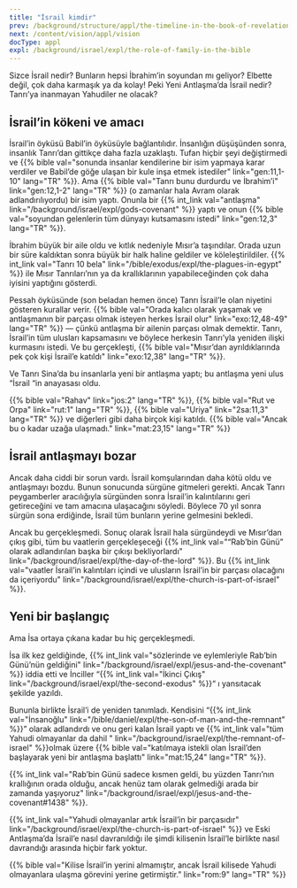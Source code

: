 ```yaml
---
title: "İsrail kimdir"
prev: /background/structure/appl/the-timeline-in-the-book-of-revelation
next: /content/vision/appl/vision
docType: appl
expl: /background/israel/expl/the-role-of-family-in-the-bible
---
```


Sizce İsrail nedir? Bunların hepsi İbrahim’in soyundan mı geliyor? Elbette değil, çok daha karmaşık ya da kolay! Peki Yeni Antlaşma’da İsrail nedir? Tanrı’ya inanmayan Yahudiler ne olacak?

## İsrail’in kökeni ve amacı

<a name="ce07"></a>
İsrail’in öyküsü Babil’in öyküsüyle bağlantılıdır. İnsanlığın düşüşünden sonra, insanlık Tanrı’dan gittikçe daha fazla uzaklaştı. Tufan hiçbir şeyi değiştirmedi ve {{% bible val="sonunda insanlar kendilerine bir isim yapmaya karar verdiler ve Babil’de göğe ulaşan bir kule inşa etmek istediler" link="gen:11,1-10" lang="TR" %}}. Ama {{% bible val="Tanrı bunu durdurdu ve İbrahim’i" link="gen:12,1-2" lang="TR" %}} (o zamanlar hala Avram olarak adlandırılıyordu) bir isim yaptı. Onunla bir {{% int_link val="antlaşma" link="/background/israel/expl/gods-covenant" %}} yaptı ve onun {{% bible val="soyundan gelenlerin tüm dünyayı kutsamasını istedi" link="gen:12,3" lang="TR" %}}.

İbrahim büyük bir aile oldu ve kıtlık nedeniyle Mısır’a taşındılar. Orada uzun bir süre kaldıktan sonra büyük bir halk haline geldiler ve köleleştirildiler. {{% int_link val="Tanrı 10 bela" link="/bible/exodus/expl/the-plagues-in-egypt" %}} ile Mısır Tanrıları’nın ya da krallıklarının yapabileceğinden çok daha iyisini yaptığını gösterdi.

Pessah öyküsünde (son beladan hemen önce) Tanrı İsrail’le olan niyetini gösteren kurallar verir. {{% bible val="Orada kalıcı olarak yaşamak ve antlaşmanın bir parçası olmak isteyen herkes İsrail olur" link="exo:12,48-49" lang="TR" %}} — çünkü antlaşma bir ailenin parçası olmak demektir. Tanrı, İsrail’in tüm ulusları kapsamasını ve böylece herkesin Tanrı’yla yeniden ilişki kurmasını istedi. Ve bu gerçekleşti, {{% bible val="Mısır’dan ayrıldıklarında pek çok kişi İsrail’e katıldı" link="exo:12,38" lang="TR" %}}.

Ve Tanrı Sina’da bu insanlarla yeni bir antlaşma yaptı; bu antlaşma yeni ulus “İsrail “in anayasası oldu.

{{% bible val="Rahav" link="jos:2" lang="TR" %}}, {{% bible val="Rut ve Orpa" link="rut:1" lang="TR" %}}, {{% bible val="Uriya" link="2sa:11,3" lang="TR" %}} ve diğerleri gibi daha birçok kişi katıldı. {{% bible val="Ancak bu o kadar uzağa ulaşmadı." link="mat:23,15" lang="TR" %}}

## İsrail antlaşmayı bozar

<a name="3ae6"></a>
Ancak daha ciddi bir sorun vardı. İsrail komşularından daha kötü oldu ve antlaşmayı bozdu. Bunun sonucunda sürgüne gitmeleri gerekti. Ancak Tanrı peygamberler aracılığıyla sürgünden sonra İsrail’in kalıntılarını geri getireceğini ve tam amacına ulaşacağını söyledi. Böylece 70 yıl sonra sürgün sona erdiğinde, İsrail tüm bunların yerine gelmesini bekledi.

Ancak bu gerçekleşmedi. Sonuç olarak İsrail hala sürgündeydi ve Mısır’dan çıkış gibi, tüm bu vaatlerin gerçekleşeceği {{% int_link val="“Rab’bin Günü” olarak adlandırılan başka bir çıkışı bekliyorlardı" link="/background/israel/expl/the-day-of-the-lord" %}}. Bu {{% int_link val="vaatler İsrail’in kalıntıları içindi ve ulusların İsrail’in bir parçası olacağını da içeriyordu" link="/background/israel/expl/the-church-is-part-of-israel" %}}.

## Yeni bir başlangıç

<a name="b08f"></a>
Ama İsa ortaya çıkana kadar bu hiç gerçekleşmedi.

İsa ilk kez geldiğinde, {{% int_link val="sözlerinde ve eylemleriyle Rab’bin Günü’nün geldiğini" link="/background/israel/expl/jesus-and-the-covenant" %}} iddia etti ve İnciller “{{% int_link val="İkinci Çıkış" link="/background/israel/expl/the-second-exodus" %}}“ ı yansıtacak şekilde yazıldı.

Bununla birlikte İsrail’i de yeniden tanımladı. Kendisini “{{% int_link val="İnsanoğlu" link="/bible/daniel/expl/the-son-of-man-and-the-remnant" %}}” olarak adlandırdı ve onu geri kalan İsrail yaptı ve {{% int_link val="tüm Yahudi olmayanlar da dahil " link="/background/israel/expl/the-remnant-of-israel" %}}olmak üzere {{% bible val="katılmaya istekli olan İsrail’den başlayarak yeni bir antlaşma başlattı" link="mat:15,24" lang="TR" %}}.

{{% int_link val="Rab’bin Günü sadece kısmen geldi, bu yüzden Tanrı’nın krallığının orada olduğu, ancak henüz tam olarak gelmediği arada bir zamanda yaşıyoruz" link="/background/israel/expl/jesus-and-the-covenant#1438" %}}.

{{% int_link val="Yahudi olmayanlar artık İsrail’in bir parçasıdır" link="/background/israel/expl/the-church-is-part-of-israel" %}} ve Eski Antlaşma’da İsrail’e nasıl davranıldığı ile şimdi kilisenin İsrail’le birlikte nasıl davrandığı arasında hiçbir fark yoktur.

{{% bible val="Kilise İsrail’in yerini almamıştır, ancak İsrail kilisede Yahudi olmayanlara ulaşma görevini yerine getirmiştir." link="rom:9" lang="TR" %}}

